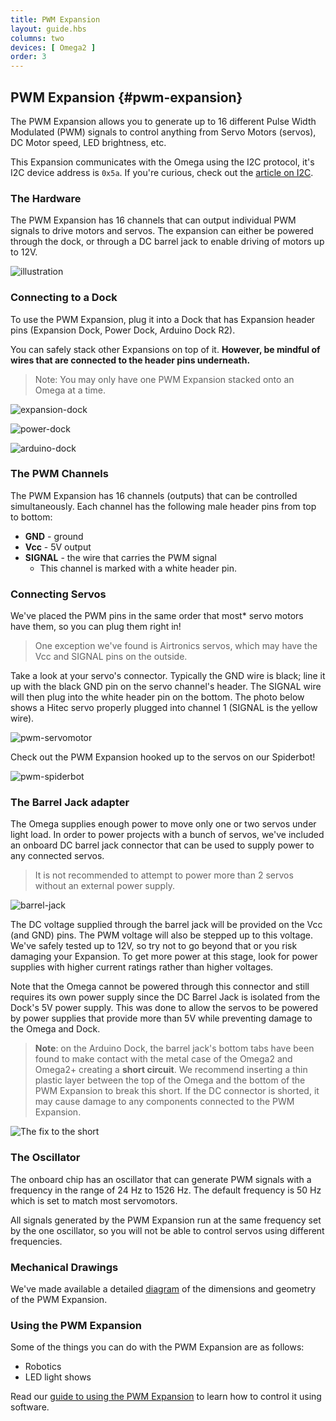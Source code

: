 ```yaml
---
title: PWM Expansion
layout: guide.hbs
columns: two
devices: [ Omega2 ]
order: 3
---
```


## PWM Expansion {#pwm-expansion}

<!-- // intro to the pwm exp - allows you to generate 16 distinct PWM signals
// can be used to control anything that can be controlled by pwm: leds, servos, motors, etc

// mention this expansion is controlled with i2c -->

The PWM Expansion allows you to generate up to 16 different Pulse Width Modulated (PWM) signals to control anything from Servo Motors (servos), DC Motor speed, LED brightness, etc.

This Expansion communicates with the Omega using the I2C protocol, it's I2C device address is `0x5a`. If you're curious, check out the [article on I2C](#communicating-with-i2c-devices).

### The Hardware

<!-- // Overview of the Hardware
//  - the 16 channels
//  - the dc barrel jack -->
The PWM Expansion has 16 channels that can output individual PWM signals to drive motors and servos. The expansion can either be powered through the dock, or through a DC barrel jack to enable driving of motors up to 12V.

![illustration](https://raw.githubusercontent.com/OnionIoT/Onion-Docs/master/Omega2/Documentation/Hardware-Overview/img/pwm-expansion-illustration.png)

### Connecting to a Dock

<!-- // plugged into the expansion Header
// have photos of it plugged into the Exp dock, power dock, and arduino dock 2

// mention that other expansions can be safely stacked on top of it - just be mindful of wires connected to the headers

// maybe a good place to mention that only 1 pwm expansion per omega will work -->

To use the PWM Expansion, plug it into a Dock that has Expansion header pins (Expansion Dock, Power Dock, Arduino Dock R2).

You can safely stack other Expansions on top of it. **However, be mindful of wires that are connected to the header pins underneath.**

>Note: You may only have one PWM Expansion stacked onto an Omega at a time.

<!-- TODO: add side-view photos for each -->

![expansion-dock](https://raw.githubusercontent.com/OnionIoT/Onion-Docs/master/Omega2/Documentation/Hardware-Overview/img/pwm-expansion-dock.jpg)

![power-dock](https://raw.githubusercontent.com/OnionIoT/Onion-Docs/master/Omega2/Documentation/Hardware-Overview/img/pwm-power-dock.jpg)

![arduino-dock](https://raw.githubusercontent.com/OnionIoT/Onion-Docs/master/Omega2/Documentation/Hardware-Overview/img/pwm-arduino-dock.jpg)



### The PWM Channels

<!-- // explanation of channel ordering - which channel is 0, which is 1

// Explanation that each channel has male headers for Vcc, ground, and the pwm signal; the important part here is the signal header - thats the pwm signal -->

The PWM Expansion has 16 channels (outputs) that can be controlled simultaneously. Each channel has the following male header pins from top to bottom:

* **GND** - ground
* **Vcc** - 5V output
* **SIGNAL** - the wire that carries the PWM signal
    * This channel is marked with a white header pin.

### Connecting Servos

<!-- // mention that we made the headers this way so that servo connectors can be plugged right in - add photo of a servo expansion on a dock with a servo plugged in, maybe also a photo of the pwm expansion on the spider robot -->
<!-- TODO: add photos -->

We've placed the PWM pins in the same order that most\* servo motors have them, so you can plug them right in!

>One exception we've found is Airtronics servos, which may have the Vcc and SIGNAL pins on the outside.

Take a look at your servo's connector. Typically the GND wire is black; line it up with the black GND pin on the servo channel's header. The SIGNAL wire will then plug into the white header pin on the bottom. The photo below shows a Hitec servo properly plugged into channel 1 (SIGNAL is the yellow wire).

![pwm-servomotor](https://raw.githubusercontent.com/OnionIoT/Onion-Docs/master/Omega2/Documentation/Hardware-Overview/img/pwm-servomotor.jpg)

Check out the PWM Expansion hooked up to the servos on our Spiderbot!

![pwm-spiderbot](https://raw.githubusercontent.com/OnionIoT/Onion-Docs/master/Omega2/Documentation/Hardware-Overview/img/pwm-spiderbot.jpg)

### The Barrel Jack adapter

<!-- // highlight that the omega can only provide enough power to move one or two servos under light load, in order to power projects with a bunch of servos, we've included a barrel jack adapter
// the DC voltage that comes in will be provided on the Vcc and GND pins on the channels, the PWM signal will also be stepped up to this voltage

// mention that they shouldn't go too nuts, say that we've tested up to 12V
// also mention that this does not provide power to the Omega, it will still need to be powered a different way

// see existing doc for reference -->

The Omega supplies enough power to move only one or two servos under light load. In order to power projects with a bunch of servos, we've included an onboard DC barrel jack connector that can be used to supply power to any connected servos.

>It is not recommended to attempt to power more than 2 servos without an external power supply.

![barrel-jack](https://raw.githubusercontent.com/OnionIoT/Onion-Docs/master/Omega2/Documentation/Hardware-Overview/img/pwm-barrel-jack.jpg)

The DC voltage supplied through the barrel jack will be provided on the Vcc (and GND) pins. The PWM voltage will also be stepped up to this voltage. We've safely tested up to 12V, so try not to go beyond that or you risk damaging your Expansion. To get more power at this stage, look for power supplies with higher current ratings rather than higher voltages.

Note that the Omega cannot be powered through this connector and still requires its own power supply since the DC Barrel Jack is isolated from the Dock's 5V power supply. This was done to allow the servos to be powered by power supplies that provide more than 5V while preventing damage to the Omega and Dock.

>**Note**: on the Arduino Dock, the barrel jack's bottom tabs have been found to make contact with the metal case of the Omega2 and Omega2+ creating a **short circuit**. We recommend inserting a thin plastic layer between the top of the Omega and the bottom of the PWM Expansion to break this short. If the DC connector is shorted, it may cause damage to any components connected to the PWM Expansion.

![The fix to the short](https://raw.githubusercontent.com/OnionIoT/Onion-Docs/master/Omega2/Documentation/Hardware-Overview/img/pwm-barrel-jack-fix.jpg)

### The Oscillator

<!-- // the chip that generates the pwm signals has an internal oscillator that controls the frequency of the generated pwm signals
// since there is one oscillator, all of the pwm signals will run on the same frequency. make sure to make the distinction that they just operate on the same frequency but their pwm duty cycles can be different
// mention the frequency range - see existing doc -->

The onboard chip has an oscillator that can generate PWM signals with a frequency in the range of 24 Hz to 1526 Hz. The default frequency is 50 Hz which is set to match most servomotors.

All signals generated by the PWM Expansion run at the same frequency set by the one oscillator, so you will not be able to control servos using different frequencies.

### Mechanical Drawings

We've made available a detailed [diagram](https://raw.githubusercontent.com/OnionIoT/technical-drawings/master/Mechanical/OM-E-PWM.PDF) of the dimensions and geometry of the PWM Expansion.

### Using the PWM Expansion

<!-- // examples of use: robotics, making led light shows, anything involving pwm signals -->
<!-- TODO: this little list and intro is weak! you can do better! -->

Some of the things you can do with the PWM Expansion are as follows:

* Robotics
* LED light shows

Read our [guide to using the PWM Expansion](#using-pwm-expansion) to learn how to control it using software.
